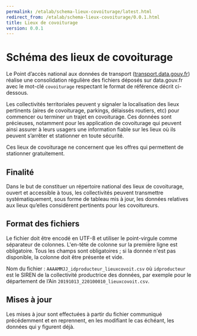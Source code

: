 ```yaml
---
permalink: /etalab/schema-lieux-covoiturage/latest.html
redirect_from: /etalab/schema-lieux-covoiturage/0.0.1.html
title: Lieux de covoiturage
version: 0.0.1
---
```


# Schéma des lieux de covoiturage

Le Point d’accès national aux données de transport ([transport.data.gouv.fr](https://transport.data.gouv.fr])) réalise une consolidation régulière des fichiers déposés sur data.gouv.fr avec le mot-clé `covoiturage` respectant le format de référence décrit ci-dessous. 

Les collectivités territoriales peuvent y signaler la localisation des lieux pertinents (aires de covoiturage, parkings, délaissés routiers, etc) pour commencer ou terminer un trajet en covoiturage. Ces données sont précieuses, notamment pour les application de covoiturage qui peuvent ainsi assurer à leurs usagers une information fiable sur les lieux où ils peuvent s’arrêter et stationner en toute sécurité.

Ces lieux de covoiturage ne concernent que les offres qui permettent de stationner gratuitement.

## Finalité
Dans le but de constituer un répertoire national des lieux de covoiturage, ouvert et accessible à tous, les collectivités peuvent transmettre systématiquement, sous forme de tableau mis à jour, les données relatives aux lieux qu’elles considèrent pertinents pour les covoitureurs.

## Format des fichiers
Le fichier doit être encodé en UTF-8 et utiliser le point-virgule comme séparateur de colonnes. L'en-tête de colonne sur la première ligne est obligatoire. Tous les champs sont obligatoires ; si la donnée n'est pas disponible, la colonne doit être présente et vide.

Nom du fichier : `AAAAMMJJ_idproducteur_lieuxcovoit.csv` où `idproducteur` est le SIREN de la collectivité productrice des données, par exemple pour le département de l’Ain `20191013_220100010_lieuxcovoit.csv`.

## Mises à jour
Les mises à jour sont effectuées à partir du fichier communiqué précédemment et en reprennent, en les modifiant le cas échéant, les données qui y figurent déjà.